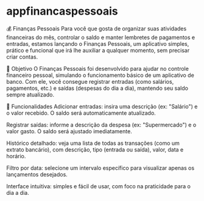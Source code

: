 # appfinancaspessoais

💰 Finanças Pessoais
Para você que gosta de organizar suas atividades financeiras do mês, controlar o saldo e manter lembretes de pagamentos e entradas, estamos lançando o Finanças Pessoais, um aplicativo simples, prático e funcional que irá lhe auxiliar a qualquer momento, sem precisar criar contas.

🧭 Objetivo
O Finanças Pessoais foi desenvolvido para ajudar no controle financeiro pessoal, simulando o funcionamento básico de um aplicativo de banco. Com ele, você consegue registrar entradas (como salários, pagamentos, etc.) e saídas (despesas do dia a dia), mantendo seu saldo sempre atualizado.

📱 Funcionalidades
Adicionar entradas: insira uma descrição (ex: "Salário") e o valor recebido. O saldo será automaticamente atualizado.

Registrar saídas: informe a descrição da despesa (ex: "Supermercado") e o valor gasto. O saldo será ajustado imediatamente.

Histórico detalhado: veja uma lista de todas as transações (como um extrato bancário), com descrição, tipo (entrada ou saída), valor, data e horário.

Filtro por data: selecione um intervalo específico para visualizar apenas os lançamentos desejados.

Interface intuitiva: simples e fácil de usar, com foco na praticidade para o dia a dia.
